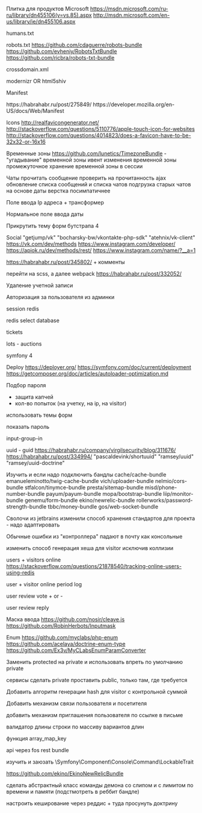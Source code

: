 
Плитка для продуктов Microsoft
https://msdn.microsoft.com/ru-ru/library/dn455106(v=vs.85).aspx
http://msdn.microsoft.com/en-us/library/ie/dn455106.aspx

humans.txt

robots.txt
https://github.com/cdaguerre/robots-bundle
https://github.com/evheniy/RobotsTxtBundle
https://github.com/ricbra/robots-txt-bundle

crossdomain.xml

modernizr OR html5shiv

Manifest
<link rel="manifest" href="manifest.json">
https://habrahabr.ru/post/275849/
https://developer.mozilla.org/en-US/docs/Web/Manifest

Icons
http://realfavicongenerator.net/
http://stackoverflow.com/questions/5110776/apple-touch-icon-for-websites
http://stackoverflow.com/questions/4014823/does-a-favicon-have-to-be-32x32-or-16x16

Временные зоны
https://github.com/lunetics/TimezoneBundle - "угадывание" временной зоны
ивент изменения временной зоны
промежуточное хранение временной зоны в сессии

Чаты
прочитать сообщение
проверить на прочитанность
ajax обновление списка сообщений и списка чатов
подгрузка старых чатов на основе даты
верстка посимпатичнее

Поле ввода Ip адреса + трансформер

Нормальное поле ввода даты

Прикрутить тему форм бутстрапа 4

Social
"getjump/vk" "bocharsky-bw/vkontakte-php-sdk" "atehnix/vk-client"
https://vk.com/dev/methods https://www.instagram.com/developer/ https://apiok.ru/dev/methods/rest/
https://www.instagram.com/name/?__a=1

https://habrahabr.ru/post/345802/ + комменты

перейти на scss, а далее webpack
https://habrahabr.ru/post/332052/

Удаление учетной записи

Авторизация за пользователя из админки

session redis

redis select database

tickets

lots - auctions

symfony 4

Deploy
https://deployer.org/
https://symfony.com/doc/current/deployment
https://getcomposer.org/doc/articles/autoloader-optimization.md

Подбор пароля
- защита капчей
- кол-во попыток (на учетку, на ip, на visitor)

использовать темы форм

показать пароль

input-group-in

uuid - guid
https://habrahabr.ru/company/virgilsecurity/blog/311676/
https://habrahabr.ru/post/334994/
"pascaldevink/shortuuid"
"ramsey/uuid"
"ramsey/uuid-doctrine"

Изучить и если надо подключить бандлы
cache/cache-bundle
emanueleminotto/twig-cache-bundle
vich/uploader-bundle
nelmio/cors-bundle
stfalcon/tinymce-bundle
presta/sitemap-bundle
misd/phone-number-bundle
payum/payum-bundle
mopa/bootstrap-bundle
liip/monitor-bundle
genemu/form-bundle
ekino/newrelic-bundle
rollerworks/password-strength-bundle
tbbc/money-bundle
gos/web-socket-bundle

Сволочи из jetbrains изменили способ хранения стандартов для проекта - надо адаптировать

Обычные ошибки из "контроллера" падают в почту как консольные 

изменить способ генерация хеша для visitor исключив коллизии

users + visitors online
https://stackoverflow.com/questions/21878540/tracking-online-users-using-redis

user + visitor online period log

user review vote + or -

user review reply

Маска ввода
https://github.com/nosir/cleave.js
https://github.com/RobinHerbots/Inputmask

Enum
https://github.com/myclabs/php-enum
https://github.com/acelaya/doctrine-enum-type
https://github.com/Ex3v/MyCLabsEnumParamConverter

Заменить protected на private
и использовать впреть по умолчанию private

сервисы сделать private
проставить public, только там, где требуется

Добавить алгоритм генерации hash для visitor с контрольной суммой

Добавить механизм связи пользователя и посетителя

добавить механизм приглашения пользователя по ссылке в письме

валидатор длины строки по массиву вариантов длин

функция array_map_key

api через fos rest bundle

изучить и заюзать \Symfony\Component\Console\Command\LockableTrait

https://github.com/ekino/EkinoNewRelicBundle

сделать абстрактный класс команды демона со слипом и с лимитом по времени и памяти (подстмотреть в реббит бандле) 

настроить кеширование через реддис + туда просунуть доктрину
